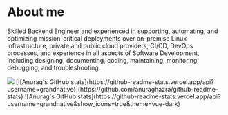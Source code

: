 # About me

Skilled Backend Engineer and experienced in supporting, automating, and optimizing mission-critical
deployments over on-premise Linux infrastructure, private and public cloud providers, CI/CD, DevOps processes,
and experience in all aspects of Software Development, including designing, documenting, coding, maintaining,
monitoring, debugging, and troubleshooting.

  <img src="https://github-readme-stats-sigma-five.vercel.app/api?username=grandnative&show_icons=true&theme=dark&count_private=true"/>
[![Anurag's GitHub stats](https://github-readme-stats.vercel.app/api?username=grandnative)](https://github.com/anuraghazra/github-readme-stats)
![Anurag's GitHub stats](https://github-readme-stats.vercel.app/api?username=grandnative&show_icons=true&theme=vue-dark)
